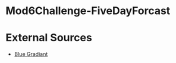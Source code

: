 # Mod6Challenge-FiveDayForcast



# External Sources
* [Blue Gradiant](https://gradients.shecodes.io/gradients/801#gradient)
